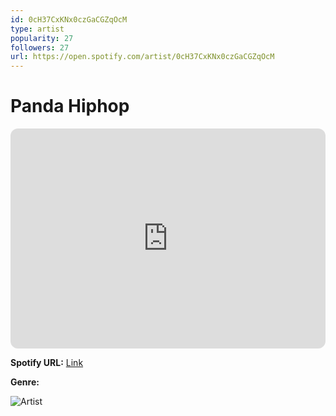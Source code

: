 ```yaml
---
id: 0cH37CxKNx0czGaCGZqOcM
type: artist
popularity: 27
followers: 27
url: https://open.spotify.com/artist/0cH37CxKNx0czGaCGZqOcM
---
```

# Panda Hiphop

<iframe style="border-radius:12px" src="https://open.spotify.com/embed/artist/0cH37CxKNx0czGaCGZqOcM" width="100%" height="352" frameBorder="0" allowfullscreen="" allow="autoplay; clipboard-write; encrypted-media; fullscreen; picture-in-picture" loading="lazy"></iframe>

**Spotify URL:** [Link](https://open.spotify.com/artist/0cH37CxKNx0czGaCGZqOcM)

**Genre:** 

![Artist](https://i.scdn.co/image/ab6761610000e5eb680e86779fbc3b2a5f133fd3)
